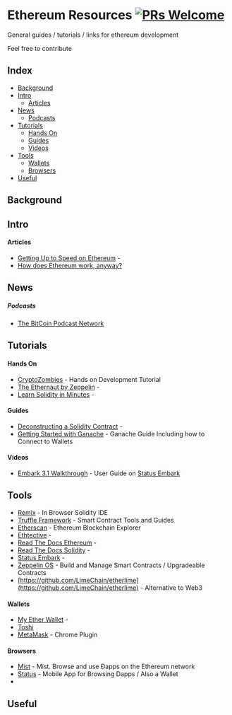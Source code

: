 # Ethereum Resources [![PRs Welcome](https://img.shields.io/badge/PRs-welcome-brightgreen.svg?style=flat-square)](http://makeapullrequest.com)

General guides / tutorials / links for ethereum development

Feel free to contribute

## Index
* [Background](#background)
* [Intro](#intro)
  * [Articles](#articles)
* [News](#news)
  * [Podcasts](#podcasts)
* [Tutorials](#tutorials)
  * [Hands On](#hands-on)
  * [Guides](#guides)
  * [Videos](#videos)
* [Tools](#tools)
  * [Wallets](#wallets)
  * [Browsers](#browsers)
* [Useful](#useful)
## Background

## Intro

#### Articles
* [Getting Up to Speed on Ethereum](https://medium.com/@mattcondon/getting-up-to-speed-on-ethereum-63ed28821bbe) -
* [How does Ethereum work, anyway?](https://medium.com/@preethikasireddy/how-does-ethereum-work-anyway-22d1df506369)

## News

##### Podcasts
* [The BitCoin Podcast Network](https://thebitcoinpodcast.com/)

## Tutorials

#### Hands On
* [CryptoZombies](https://cryptozombies.io/) - Hands on Development Tutorial
* [The Ethernaut by Zeppelin](https://ethernaut.zeppelin.solutions/) -
* [Learn Solidity in Minutes](https://learnxinyminutes.com/docs/solidity/) -

#### Guides
* [Deconstructing a Solidity Contract](https://blog.zeppelin.solutions/deconstructing-a-solidity-contract-part-i-introduction-832efd2d7737) -
* [Getting Started with Ganache](https://www.codementor.io/swader/developing-for-ethereum-getting-started-with-ganache-l6abwh62j) - Ganache Guide Including how to Connect to Wallets

#### Videos
* [Embark 3.1 Walkthrough](https://www.youtube.com/watch?v=u2crA96P_uI) - User Guide on [Status Embark](https://embark.status.im/)

## Tools
* [Remix](https://remix.ethereum.org) - In Browser Solidity IDE
* [Truffle Framework](https://truffleframework.com) - Smart Contract Tools and Guides
* [Etherscan](https://etherscan.io/) - Ethereum Blockchain Explorer
* [Ethtective](https://ethtective.com/) -
* [Read The Docs Ethereum](http://www.ethdocs.org) -
* [Read The Docs Solidity](https://solidity.readthedocs.io) -
* [Status Embark](https://embark.status.im/) -
* [Zeppelin OS](https://blog.zeppelinos.org/) - Build and Manage Smart Contracts / Upgradeable Contracts
* [https://github.com/LimeChain/etherlime](https://github.com/LimeChain/etherlime) - Alternative to Web3

#### Wallets
* [My Ether Wallet](https://www.myetherwallet.com/) -
* [Toshi](https://www.toshi.org/)
* [MetaMask](https://metamask.io/) - Chrome Plugin

#### Browsers
* [Mist](https://github.com/ethereum/mist) - Mist. Browse and use Ðapps on the Ethereum network
* [Status](https://status.im/) - Mobile App for Browsing Dapps / Also a Wallet
* []()

## Useful
